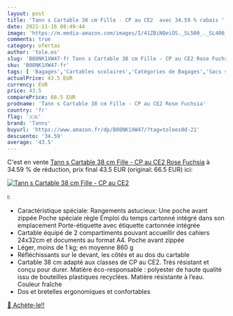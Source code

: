 ```yaml
---
layout: post
title: 'Tann s Cartable 38 cm Fille - CP au CE2  avec 34.59 % rabais '
date: 2021-11-16 08:49:44
image: 'https://m.media-amazon.com/images/I/41ZBiNQeiOS._SL500_._SL400_.jpg'
comments: true
category: ofertas
author: 'tole.es'
slug: 'B08NK1XW47-fr Tann s Cartable 38 cm Fille - CP au CE2 Rose Fuchsia'
sku: 'B08NK1XW47-fr'
tags: [ 'Bagages','Cartables scolaires','Catégories de Bagages','Sacs scolaires, cartables et trousses','tanns', ]
actualPrice: 43.5 EUR
currency: EUR
price: 43.5
comparePrice: 66.5 EUR
prodname: 'Tann s Cartable 38 cm Fille - CP au CE2 Rose Fuchsia'
country: 'fr'
flag: '🇫🇷'
brand: 'Tanns'
buyurl: 'https://www.amazon.fr/dp/B08NK1XW47/?tag=tolees0d-21'
descuento: '34.59'
average: '43.5'
---
```


C'est en vente [Tann s Cartable 38 cm Fille - CP au CE2 Rose Fuchsia](https://www.amazon.fr/dp/B08NK1XW47/?tag=tolees0d-21)  à  34.59 % de réduction, prix final  43.5 EUR (original: 66.5 EUR) ici:

[![Tann s Cartable 38 cm Fille - CP au CE2 ](https://m.media-amazon.com/images/I/41ZBiNQeiOS._SL500_._SL400_.jpg)](https://www.amazon.fr/dp/B08NK1XW47/?tag=tolees0d-21)

ℹ️:

- Caractéristique spéciale: Rangements astucieux: Une poche avant zippée Poche spéciale règle Emploi du temps cartonné intégré dans son emplacement Porte-étiquette avec étiquette cartonnée intégrée
- Cartable équipé de 2 compartiments pouvant accueillir des cahiers 24x32cm et documents au format A4. Poche avant zippée
- Léger, moins de 1 kg; en moyenne 860 g
- Réfléchissants sur le devant, les côtés et au dos du cartable
- Cartable 38 cm adapté aux classes de CP au CE2. Très résistant et conçu pour durer. Matière éco-responsable : polyester de haute qualité issu de bouteilles plastiques recyclées. Matière résistante à l’eau. Couleur fraîche
- Dos et bretelles ergonomiques et confortables

[🛒 Achète-le!!](https://www.amazon.fr/dp/B08NK1XW47/?tag=tolees0d-21)
